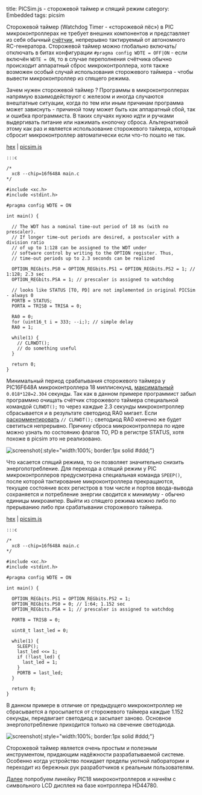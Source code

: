 title:  PICSim.js - сторожевой таймер и спящий режим
category: Embedded 
tags: picsim

Сторожевой таймер (Watchdog Timer - «сторожевой пёс») в PIC микроконтроллерах не требует внешних компонентов и представляет из себя обычный [счётчик]({filename}../../../electronics/ngspice/2016-12-22-digital-counters/2016-12-22-digital-counters.md), непрерывно тактируемый от автономного RC-генератора. Сторожевой таймер можно глобально включать/отключать в битах конфигурации ```#pragma config WDTE = OFF|ON``` - если включён ```WDTE = ON```, то в случае переполнения счётчика обычно происходит аппаратный сброс микроконтроллера, хотя также возможен особый случай использования сторожевого таймера - чтобы вывести микроконтроллер из спящего режима.

Зачем нужен сторожевой таймер ? Программы в микроконтроллерах напрямую взаимодействуют с железом и иногда случаются внештатные ситуации, когда по тем или иным причинам программа может зависнуть - причиной тому может быть как аппаратный сбой, так и ошибка программиста. В таких случаях нужно идти и ручками выдергивать питание или нажимать кнопочку сброса. Альтернативой этому как раз и является использование сторожевого таймера, который сбросит микроконтроллер автоматически если что-то пошло не так.

[hex]({attach}main.hex) | [picsim.js](http://mazko.github.io/picsim.js/3cfca08cb95e5bb6ba688747d58168d2)

    :::c

    /*
      xc8 --chip=16f648A main.c
    */

    #include <xc.h>
    #include <stdint.h>

    #pragma config WDTE = ON

    int main() {

      // The WDT has a nominal time-out period of 18 ms (with no prescaler).
      // If longer time-out periods are desired, a postscaler with a division ratio
      // of up to 1:128 can be assigned to the WDT under
      // software control by writing to the OPTION register. Thus,
      // time-out periods up to 2.3 seconds can be realized

      OPTION_REGbits.PS0 = OPTION_REGbits.PS1 = OPTION_REGbits.PS2 = 1; // 1:128; 2.3 sec
      OPTION_REGbits.PSA = 1; // prescaler is assigned to watchdog

      // looks like STATUS [TO, PD] are not implemented in original PICSim - always 0
      PORTB = STATUS;
      PORTA = TRISB = TRISA = 0;

      RA0 = 0;
      for (uint16_t i = 333; --i;); // simple delay
      RA0 = 1;

      while(1) {
        // CLRWDT();
        // do something useful
      }

      return 0;
    }

[comment]: <> (byzanz-record --x=240 --y=100 -w 950 --delay 3 -d 10 ui.flv)
[comment]: <> (ffmpeg -i ui.flv -pix_fmt rgb24 -r 10 "frames/frame-%05d.png")
[comment]: <> (convert -monitor -limit memory 1024MiB -limit map 2048MiB -layers removeDups -layers Optimize -delay 10 -loop 0 "frames/*.png" ui.gif)

Минимальный период срабатывания сторожевого таймера у PIC16F648A микроконтроллера 18 миллисекунд, [максимальный](https://bc.js.org/) ```0.018*128=2.304``` секунды. Так как в данном примере программист забыл программно очищать счётчик сторожевого таймера специальной командой ```CLRWDT();``` то через каждые 2.3 секунды микроконтроллер сбрасывается и в результате светодиод RA0 мигает. Если [раскомментировать](http://mazko.github.io/picsim.js/098c4473a3356f0082c583d299b8eb95) ```// CLRWDT();``` светодиод RA0 конечно же будет светиться непрерывно. Причину сброса микроконтроллера по идее можно узнать по состоянию флагов TO, PD в регистре STATUS, хотя похоже в picsim это не реализовано.

![screenshot]({attach}ui.gif){:style="width:100%; border:1px solid #ddd;"}

Что касается спящий режима, то он позволяет значительно снизить энергопотребление. Для перехода а спящий режим у PIC микроконтроллеров предусмотрена специальная команда ```SPEEP()```, после которой тактирование микроконтроллера прекращаются, текущее состояние всех регистров в том числе и портов ввода-вывода сохраняется и потребление энергии сводится к минимуму - обычно единицы микроампер. Выйти из спящего режима можно либо по прерыванию либо при срабатывании сторожевого таймера.

[hex]({attach}main-sleep.hex) | [picsim.js](http://mazko.github.io/picsim.js/7e2d324a527f5bc49a6b891bd4dd7ec7)

    :::c

    /*
      xc8 --chip=16f648A main.c
    */

    #include <xc.h>
    #include <stdint.h>

    #pragma config WDTE = ON

    int main() {

      OPTION_REGbits.PS1 = OPTION_REGbits.PS2 = 1;
      OPTION_REGbits.PS0 = 0; // 1:64; 1.152 sec
      OPTION_REGbits.PSA = 1; // prescaler is assigned to watchdog

      PORTB = TRISB = 0;

      uint8_t last_led = 0;

      while(1) {
        SLEEP();
        last_led <<= 1;
        if (!last_led) {
          last_led = 1;
        }
        PORTB = last_led;
      }

      return 0;
    }

В данном примере в отличие от предыдущего микроконтроллер не сбрасывается а просыпается от сторожевого таймера каждые 1.152 секунды, передвигает светодиод и засыпает заново. Основное энергопотребление приходится только на свечение светодиода.

![screenshot]({attach}ui-sleep.gif){:style="width:100%; border:1px solid #ddd;"}

Сторожевой таймер является очень простым и полезным инструментом, придающим надёжности разрабатываемой системе. Особенно когда устройство покидает пределы уютной лаборатории и переходит из бережных рук разработчиков к реальным пользователям.

[Далее]({filename}../2017-01-27-hd44780/2017-01-27-hd44780.md) попробуем линейку PIC18 микроконтроллеров и начнём с символьного LCD дисплея на базе контроллера HD44780.